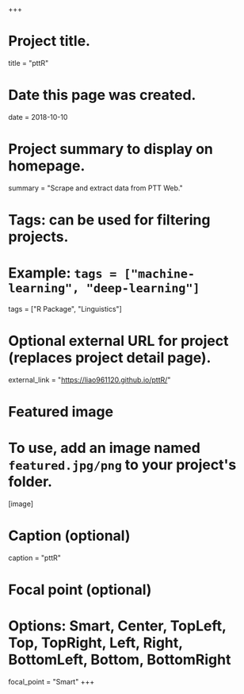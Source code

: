 +++
# Project title.
title = "pttR"

# Date this page was created.
date = 2018-10-10

# Project summary to display on homepage.
summary = "Scrape and extract data from PTT Web."

# Tags: can be used for filtering projects.
# Example: `tags = ["machine-learning", "deep-learning"]`
tags = ["R Package", "Linguistics"]

# Optional external URL for project (replaces project detail page).
external_link = "https://liao961120.github.io/pttR/"

# Featured image
# To use, add an image named `featured.jpg/png` to your project's folder. 
[image]
  # Caption (optional)
  caption = "pttR"

  # Focal point (optional)
  # Options: Smart, Center, TopLeft, Top, TopRight, Left, Right, BottomLeft, Bottom, BottomRight
  focal_point = "Smart"
+++
